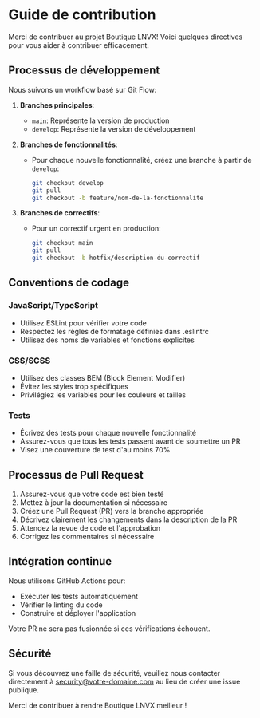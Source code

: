 # Guide de contribution

Merci de contribuer au projet Boutique LNVX! Voici quelques directives pour vous aider à contribuer efficacement.

## Processus de développement

Nous suivons un workflow basé sur Git Flow:

1. **Branches principales**:
   - `main`: Représente la version de production
   - `develop`: Représente la version de développement

2. **Branches de fonctionnalités**:
   - Pour chaque nouvelle fonctionnalité, créez une branche à partir de `develop`:
     ```bash
     git checkout develop
     git pull
     git checkout -b feature/nom-de-la-fonctionnalite
     ```

3. **Branches de correctifs**:
   - Pour un correctif urgent en production:
     ```bash
     git checkout main
     git pull
     git checkout -b hotfix/description-du-correctif
     ```

## Conventions de codage

### JavaScript/TypeScript
- Utilisez ESLint pour vérifier votre code
- Respectez les règles de formatage définies dans .eslintrc
- Utilisez des noms de variables et fonctions explicites

### CSS/SCSS
- Utilisez des classes BEM (Block Element Modifier)
- Évitez les styles trop spécifiques
- Privilégiez les variables pour les couleurs et tailles

### Tests
- Écrivez des tests pour chaque nouvelle fonctionnalité
- Assurez-vous que tous les tests passent avant de soumettre un PR
- Visez une couverture de test d'au moins 70%

## Processus de Pull Request

1. Assurez-vous que votre code est bien testé
2. Mettez à jour la documentation si nécessaire
3. Créez une Pull Request (PR) vers la branche appropriée
4. Décrivez clairement les changements dans la description de la PR
5. Attendez la revue de code et l'approbation
6. Corrigez les commentaires si nécessaire

## Intégration continue

Nous utilisons GitHub Actions pour:
- Exécuter les tests automatiquement
- Vérifier le linting du code
- Construire et déployer l'application

Votre PR ne sera pas fusionnée si ces vérifications échouent.

## Sécurité

Si vous découvrez une faille de sécurité, veuillez nous contacter directement à security@votre-domaine.com au lieu de créer une issue publique.

Merci de contribuer à rendre Boutique LNVX meilleur !
